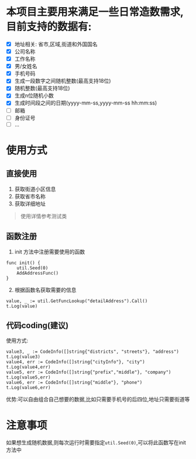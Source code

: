 # 本项目主要用来满足一些日常造数需求,目前支持的数据有:
- [x] 地址相关: 省市,区域,街道和外国国名
- [x] 公司名称
- [x] 工作名称
- [x] 男/女姓名
- [x] 手机号码
- [x] 生成一段数字之间随机整数(最高支持18位)
- [x] 随机整数(最高支持18位)
- [x] 生成n位随机小数
- [x] 生成时间段之间的日期(yyyy-mm-ss,yyyy-mm-ss hh:mm:ss)
- [ ] 邮箱
- [ ] 身份证号
- [ ] ...
# 使用方式
## 直接使用
1. 获取街道小区信息
2. 获取省市名称
3. 获取详细地址
> 使用详情参考测试类
## 函数注册
1. init 方法中注册需要使用的函数

```
func init() {
	util.Seed(0)
	AddAddressFunc()
}
```

2. 根据函数名获取需要的信息

```
value, _ := util.GetFuncLookup("detailAddress").Call()
t.Log(value)
```
## 代码coding(建议)
使用方式:
```
value3, _ := CodeInfo([]string{"districts", "streets"}, "address")
t.Log(value3)
value4, err := CodeInfo([]string{"cityInfo"}, "city")
t.Log(value4,err)
value5, err := CodeInfo([]string{"prefix","middle"}, "company")
t.Log(value5,err)
value6, err := CodeInfo([]string{"middle"}, "phone")
t.Log(value6,err)
```
优势:可以自由组合自己想要的数据,比如只需要手机号的后四位,地址只需要街道等
# 注意事项
如果想生成随机数据,则每次运行时需要指定`util.Seed(0)`,可以将此函数写在init方法中